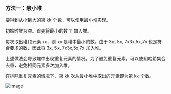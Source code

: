 ### 方法一：最小堆
要得到从小到大的第 kk 个数，可以使用最小堆实现。

初始时堆为空。首先将最小的数 11 加入堆。

每次取出堆顶元素 xx，则 xx 是堆中最小的数，由于 3x, 5x, 7x3x,5x,7x 也是符合要求的数，因此将 3x, 5x, 7x3x,5x,7x 加入堆。

上述做法会导致堆中出现重复元素的情况。为了避免重复元素，可以使用哈希集合去重，避免相同元素多次加入堆。

在排除重复元素的情况下，第 kk 次从最小堆中取出的元素即为第 kk 个数。

![image](https://user-images.githubusercontent.com/33354873/192678046-1cdffbb2-c04a-4a63-9d7d-b1e2f7a5d0c0.png)

